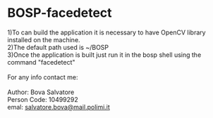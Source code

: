 # BOSP-facedetect

1)To can build the application it is necessary to have OpenCV library installed on the machine.<br/>
2)The default path used is ~/BOSP<br/>
3)Once the application is built just run it in the bosp shell using the command "facedetect"<br/>
<br/>
For any info contact me:<br/>
<br/>
Author: Bova Salvatore<br/>
Person Code: 10499292<br/>
emal: salvatore.bova@mail.polimi.it
